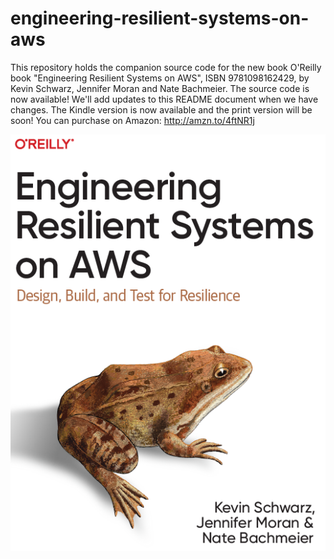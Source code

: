 # engineering-resilient-systems-on-aws

This repository holds the companion source code for the new book O'Reilly book "Engineering Resilient Systems on AWS", ISBN 9781098162429, by Kevin Schwarz, Jennifer Moran and Nate Bachmeier.
The source code is now available!
We'll add updates to this README document when we have changes. 
The Kindle version is now available and the print version will be soon! You can purchase on Amazon: http://amzn.to/4ftNR1j

![Cover](cover.png)
